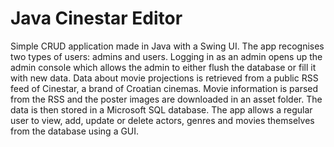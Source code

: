 # Java Cinestar Editor

Simple CRUD application made in Java with a Swing UI. The app recognises two types of users: admins and users.
Logging in as an admin opens up the admin console which allows the admin to either flush the database or fill it with new data.
Data about movie projections is retrieved from a public RSS feed of Cinestar, a brand of Croatian cinemas. 
Movie information is parsed from the RSS and the poster images are downloaded in an asset folder. 
The data is then stored in a Microsoft SQL database. 
The app allows a regular user to view, add, update or delete actors, genres and movies themselves from the database using a GUI.

